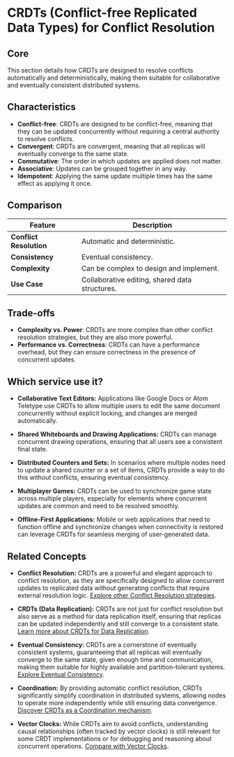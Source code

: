 # CRDTs (Conflict-free Replicated Data Types) for Conflict Resolution

## Core

This section details how CRDTs are designed to resolve conflicts automatically and deterministically, making them suitable for collaborative and eventually consistent distributed systems.

## Characteristics

- **Conflict-free**: CRDTs are designed to be conflict-free, meaning that they can be updated concurrently without requiring a central authority to resolve conflicts.
- **Convergent**: CRDTs are convergent, meaning that all replicas will eventually converge to the same state.
- **Commutative**: The order in which updates are applied does not matter.
- **Associative**: Updates can be grouped together in any way.
- **Idempotent**: Applying the same update multiple times has the same effect as applying it once.

## Comparison

| Feature | Description |
|---|---|
| **Conflict Resolution** | Automatic and deterministic. |
| **Consistency** | Eventual consistency. |
| **Complexity** | Can be complex to design and implement. |
| **Use Case** | Collaborative editing, shared data structures. |

## Trade-offs

- **Complexity vs. Power**: CRDTs are more complex than other conflict resolution strategies, but they are also more powerful.
- **Performance vs. Correctness**: CRDTs can have a performance overhead, but they can ensure correctness in the presence of concurrent updates.

## Which service use it?



-   **Collaborative Text Editors:** Applications like Google Docs or Atom Teletype use CRDTs to allow multiple users to edit the same document concurrently without explicit locking, and changes are merged automatically.

-   **Shared Whiteboards and Drawing Applications:** CRDTs can manage concurrent drawing operations, ensuring that all users see a consistent final state.

-   **Distributed Counters and Sets:** In scenarios where multiple nodes need to update a shared counter or a set of items, CRDTs provide a way to do this without conflicts, ensuring eventual consistency.

-   **Multiplayer Games:** CRDTs can be used to synchronize game state across multiple players, especially for elements where concurrent updates are common and need to be resolved smoothly.

-   **Offline-First Applications:** Mobile or web applications that need to function offline and synchronize changes when connectivity is restored can leverage CRDTs for seamless merging of user-generated data.

## Related Concepts

-   **Conflict Resolution:** CRDTs are a powerful and elegant approach to conflict resolution, as they are specifically designed to allow concurrent updates to replicated data without generating conflicts that require external resolution logic. [Explore other Conflict Resolution strategies](../README.md).

-   **CRDTs (Data Replication):** CRDTs are not just for conflict resolution but also serve as a method for data replication itself, ensuring that replicas can be updated independently and still converge to a consistent state. [Learn more about CRDTs for Data Replication](../../data-replication/crdt/README.md).

-   **Eventual Consistency:** CRDTs are a cornerstone of eventually consistent systems, guaranteeing that all replicas will eventually converge to the same state, given enough time and communication, making them suitable for highly available and partition-tolerant systems. [Explore Eventual Consistency](../../consistency-models/eventual-consistency/README.md).

-   **Coordination:** By providing automatic conflict resolution, CRDTs significantly simplify coordination in distributed systems, allowing nodes to operate more independently while still ensuring data convergence. [Discover CRDTs as a Coordination mechanism](../../coordination/crdt/README.md).

-   **Vector Clocks:** While CRDTs aim to avoid conflicts, understanding causal relationships (often tracked by vector clocks) is still relevant for some CRDT implementations or for debugging and reasoning about concurrent operations. [Compare with Vector Clocks](../vector-clocks/README.md).
